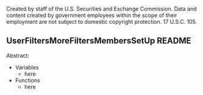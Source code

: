﻿Created by staff of the U.S. Securities and Exchange Commission.
Data and content created by government employees within the scope of their employment are not subject to domestic copyright protection. 17 U.S.C. 105.

## UserFiltersMoreFiltersMembersSetUp README
Abstract:

 - Variables
	 - here
 - Functions
	 - here
